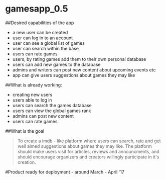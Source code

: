 # gamesapp_0.5

##Desired capabilities of the app

- a new user can be created
- user can log in to an account
- user can see a global list of games
- user can search within the base
- users can rate games
- users, by rating games add them to their own personal database
- users can add new games to the database 
- admins and writers can post new content about upcoming events etc
- app can give users suggestions about games they may like

##What is already working:

- creating new users 
- users able to log in
- users can search the games database
- users can view the global games rank
- admins can post new content
- users can rate games

##What is the goal

>To create a imdb - like platform where users can search, rate and get well aimed suggestions about games they may like. The platform should make users visit for articles, reviews and announcments, and should encourage organizers and creators willingly participate in it's creation. 

#Product ready for deployment - around March - April '17
